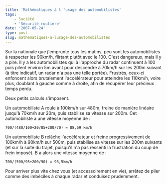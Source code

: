```yaml
---
title: 'Mathématiques à l''usage des automobilistes'
tags:
    - Société
    - 'Sécurité routière'
date: '2007-05-24'
type: post
slug: mathematiques-a-lusage-des-automobilistes
---
```


Sur la nationale que j'emprunte tous les matins, peu sont les automobilistes à respecter les 90km/h, flirtant plutôt avec le 100\. C'est dangereux, mais il y a pire. Il y a les automobilistes qui à l'approche du radar continuent à 100 puis pilent environ 5m avant pour descendre à 70km/h sur les 200m suivant (à titre indicatif, un radar n'a pas une telle portée). Frustrés, ceux-ci enfoncent alors brutalement l'accélérateur pour atteindre les 110km/h, voire plus, doublant à gauche comme à droite, afin de récupérer leur précieux temps perdu.

Deux petits calculs s'imposent.

Un automobiliste A roule à 100km/h sur 480m, freine de manière linéaire jusqu'à 70km/h sur 20m, puis stabilise sa vitesse sur 200m. Cet automobiliste a une vitesse moyenne de&nbsp;:

```
700/(480/100+20/85+200/70) = 88,69 km/h
```

Un automobiliste B rel&acirc;che l'accélérateur et freine progressivement de 100km/h à 90km/h sur 500m, puis stabilise sa vitesse sur les 200m suivants (et sur la suite du trajet, puisqu'il n'a pas ressenti la frustration du coup de frein imposé). B a alors une vitesse moyenne de&nbsp;:

```
700/(500/95+200/90) = 93,5km/h
```

Pour arriver plus vite chez vous (et accessoirement en vie), arrêtez de piler comme des imbéciles à chaque radar et conduisez prudemment.
